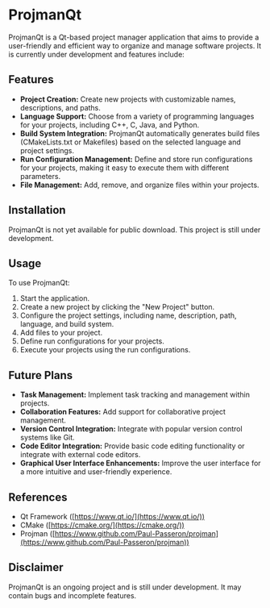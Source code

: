 # ProjmanQt

ProjmanQt is a Qt-based project manager application that aims to provide a user-friendly and efficient way to organize and manage software projects. It is currently under development and features include:

## Features

* **Project Creation:** Create new projects with customizable names, descriptions, and paths.
* **Language Support:**  Choose from a variety of programming languages for your projects, including C++, C, Java, and Python.
* **Build System Integration:** ProjmanQt automatically generates build files (CMakeLists.txt or Makefiles) based on the selected language and project settings.
* **Run Configuration Management:** Define and store run configurations for your projects, making it easy to execute them with different parameters.
* **File Management:**  Add, remove, and organize files within your projects.

## Installation

ProjmanQt is not yet available for public download. This project is still under development.

## Usage

To use ProjmanQt:

1. Start the application.
2. Create a new project by clicking the "New Project" button.
3. Configure the project settings, including name, description, path, language, and build system.
4. Add files to your project.
5. Define run configurations for your projects.
6. Execute your projects using the run configurations.

## Future Plans

* **Task Management:** Implement task tracking and management within projects.
* **Collaboration Features:**  Add support for collaborative project management.
* **Version Control Integration:**  Integrate with popular version control systems like Git.
* **Code Editor Integration:**  Provide basic code editing functionality or integrate with external code editors.
* **Graphical User Interface Enhancements:** Improve the user interface for a more intuitive and user-friendly experience.

## References

* Qt Framework ([https://www.qt.io/](https://www.qt.io/))
* CMake ([https://cmake.org/](https://cmake.org/))
* Projman ([https://www.github.com/Paul-Passeron/projman](https://www.github.com/Paul-Passeron/projman))

## Disclaimer

ProjmanQt is an ongoing project and is still under development. It may contain bugs and incomplete features. 